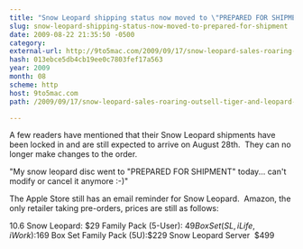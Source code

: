 ```yaml
---
title: "Snow Leopard shipping status now moved to \"PREPARED FOR SHIPMENT\""
slug: snow-leopard-shipping-status-now-moved-to-prepared-for-shipment
date: 2009-08-22 21:35:50 -0500
category: 
external-url: http://9to5mac.com/2009/09/17/snow-leopard-sales-roaring-outsell-tiger-and-leopard-upgrades/
hash: 013ebce5db4cb19ee0c7803fef17a563
year: 2009
month: 08
scheme: http
host: 9to5mac.com
path: /2009/09/17/snow-leopard-sales-roaring-outsell-tiger-and-leopard-upgrades/

---
```


A few readers have mentioned that their Snow Leopard shipments have been locked in and are still expected to arrive on August 28th.  They can no longer make changes to the order.


"My snow leopard disc went to "PREPARED FOR SHIPMENT" today... can't modify or cancel it anymore :-)" 


The Apple Store still has an email reminder for Snow Leopard.  Amazon, the only retailer taking pre-orders, prices are still as follows:

10.6 Snow Leopard: $29
Family Pack (5-User): $49
Box Set (SL, iLife, iWork):$169
Box Set Family Pack (5U):$229
Snow Leopard Server  $499



 


          

